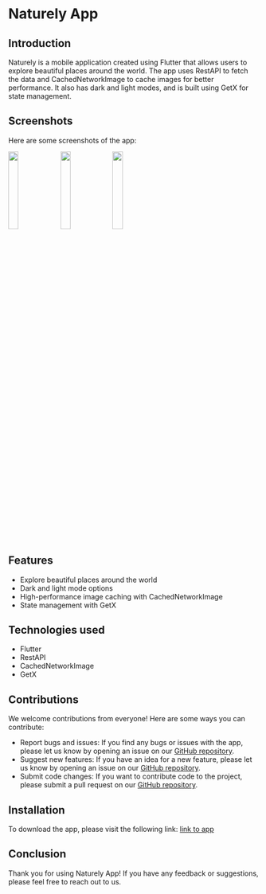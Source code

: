 # Naturely App

## Introduction

Naturely is a mobile application created using Flutter that allows users to explore beautiful places around the world. The app uses RestAPI to fetch the data and CachedNetworkImage to cache images for better performance. It also has dark and light modes, and is built using GetX for state management.

## Screenshots

Here are some screenshots of the app:

<img src="./screens/first.gif" width="20%" height="20%"/> <img src="./screens/secondgif.gif" width="20%" height="20%"/>
 <img src="./screens/fin.gif" width="20%" height="20%"/>


## Features

- Explore beautiful places around the world
- Dark and light mode options
- High-performance image caching with CachedNetworkImage
- State management with GetX

## Technologies used

- Flutter
- RestAPI
- CachedNetworkImage
- GetX

## Contributions

We welcome contributions from everyone! Here are some ways you can contribute:

- Report bugs and issues: If you find any bugs or issues with the app, please let us know by opening an issue on our [GitHub repository](https://github.com/halfaHalfawy/naturely).
- Suggest new features: If you have an idea for a new feature, please let us know by opening an issue on our [GitHub repository](https://github.com/yourusername/naturely_app).
- Submit code changes: If you want to contribute code to the project, please submit a pull request on our [GitHub repository](https://github.com/yourusername/naturely_app).

## Installation

To download the app, please visit the following link: [link to app](https://example.com/naturely_app)



## Conclusion

Thank you for using Naturely App! If you have any feedback or suggestions, please feel free to reach out to us.
